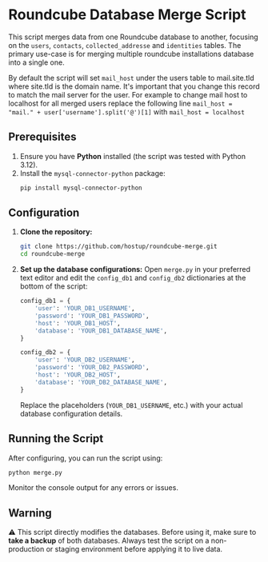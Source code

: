 # Roundcube Database Merge Script

This script merges data from one Roundcube database to another, focusing on the `users`, `contacts`, `collected_addresse` and `identities` tables. The primary use-case is for merging multiple roundcube installations database into a single one.

By default the script will set `mail_host` under the users table to mail.site.tld where site.tld is the domain name. It's important that you change this record to match the mail server for the user. For example to change mail host to localhost for all merged users replace the following line
`mail_host = "mail." + user['username'].split('@')[1]`
with
`mail_host = localhost`

## Prerequisites

1. Ensure you have **Python** installed (the script was tested with Python 3.12).
2. Install the `mysql-connector-python` package:
   ```bash
   pip install mysql-connector-python
   ```

## Configuration

1. **Clone the repository:**
   ```bash
   git clone https://github.com/hostup/roundcube-merge.git
   cd roundcube-merge
   ```

2. **Set up the database configurations:** Open `merge.py` in your preferred text editor and edit the `config_db1` and `config_db2` dictionaries at the bottom of the script:

   ```python
   config_db1 = {
       'user': 'YOUR_DB1_USERNAME',
       'password': 'YOUR_DB1_PASSWORD',
       'host': 'YOUR_DB1_HOST',
       'database': 'YOUR_DB1_DATABASE_NAME',
   }

   config_db2 = {
       'user': 'YOUR_DB2_USERNAME',
       'password': 'YOUR_DB2_PASSWORD',
       'host': 'YOUR_DB2_HOST',
       'database': 'YOUR_DB2_DATABASE_NAME',
   }
   ```

   Replace the placeholders (`YOUR_DB1_USERNAME`, etc.) with your actual database configuration details.

## Running the Script

After configuring, you can run the script using:

```bash
python merge.py
```

Monitor the console output for any errors or issues.

## Warning

:warning: This script directly modifies the databases. Before using it, make sure to **take a backup** of both databases. Always test the script on a non-production or staging environment before applying it to live data.
